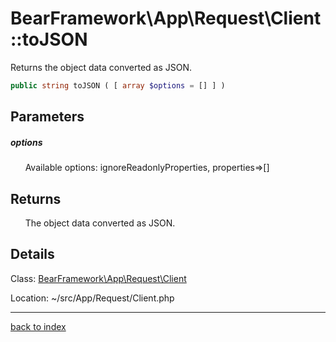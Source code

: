 # BearFramework\App\Request\Client::toJSON

Returns the object data converted as JSON.

```php
public string toJSON ( [ array $options = [] ] )
```

## Parameters

##### options

&nbsp;&nbsp;&nbsp;&nbsp;&nbsp;&nbsp;Available options: ignoreReadonlyProperties, properties=>[]

## Returns

&nbsp;&nbsp;&nbsp;&nbsp;&nbsp;&nbsp;The object data converted as JSON.

## Details

Class: [BearFramework\App\Request\Client](bearframework.app.request.client.class.md)

Location: ~/src/App/Request/Client.php

---

[back to index](index.md)

